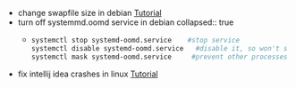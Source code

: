 - change swapfile size in debian [Tutorial](https://www.digitalocean.com/community/tutorials/how-to-add-swap-space-on-debian-11)
- turn off systemmd.oomd service in debian
  collapsed:: true
	- ```bash
	  systemctl stop systemd-oomd.service    #stop service
	  systemctl disable systemd-oomd.service   #disable it, so won't start on boot
	  systemctl mask systemd-oomd.service     #prevent other processes to start the service
	  ```
- fix intellij idea crashes in linux [Tutorial](https://xvik.hashnode.dev/fix-idea-crashes-in-ubuntu-22x)